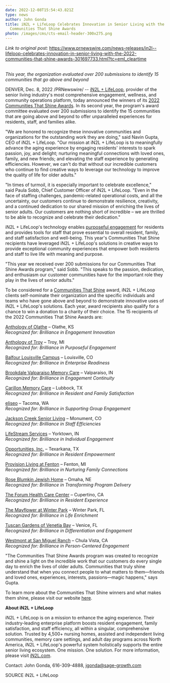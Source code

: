 ```yaml
---
date: 2022-12-08T15:54:43.821Z
type: news
author: John Gonda
title: iN2L + LifeLoop Celebrates Innovation in Senior Living with the 2022
  Communities That Shine Awards
photo: /images/cms/cts-email-header-300x275.png
---
```

*Link to original post:* https://www.prnewswire.com/news-releases/in2l--lifeloop-celebrates-innovation-in-senior-living-with-the-2022-communities-that-shine-awards-301697733.html?tc=eml_cleartime

\
*This year, the organization evaluated over 200 submissions to identify 15 communities that go above and beyond*

DENVER, Dec. 8, 2022 /PRNewswire/ -- [iN2L + LifeLoop](https://c212.net/c/link/?t=0&l=en&o=3731010-1&h=2131769038&u=https%3A%2F%2Fin2l.com%2F&a=iN2L%C2%A0%2B+LifeLoop), provider of the senior living industry's most comprehensive engagement, wellness, and community operations platform, today announced the winners of its [2022 Communities That Shine Awards](https://c212.net/c/link/?t=0&l=en&o=3731010-1&h=2314482029&u=https%3A%2F%2Fin2l.com%2Fcommunities-that-shine-award-winners%2F&a=2022+Communities+That+Shine+Awards). In its second year, the program's award committee evaluated over 200 submissions to identify the 15 communities that are going above and beyond to offer unparalleled experiences for residents, staff, and families alike.

"We are honored to recognize these innovative communities and organizations for the outstanding work they are doing," said Navin Gupta, CEO of iN2L + LifeLoop. "Our mission at iN2L + LifeLoop is to meaningfully advance the aging experience by engaging residents' interests to spark passion, joy, and delight; nurturing meaningful connections with loved ones, family, and new friends; and elevating the staff experience by generating efficiencies. However, we can't do that without our incredible customers who continue to find creative ways to leverage our technology to improve the quality of life for older adults."

"In times of turmoil, it is especially important to celebrate excellence," said Paula Sobb, Chief Customer Officer of iN2L + LifeLoop. "Even in the face of staffing challenges, pandemic-related operational costs, and all the uncertainty, our customers continue to demonstrate resilience, creativity, and a continued dedication to our shared mission of enriching the lives of senior adults. Our customers are nothing short of incredible – we are thrilled to be able to recognize and celebrate their dedication."

iN2L + LifeLoop's technology enables [purposeful engagement](https://c212.net/c/link/?t=0&l=en&o=3731010-1&h=11428329&u=https%3A%2F%2Fin2l.com%2Fnews%2Fin2l-lifeloop-announces-next-generation-lifeloop-with-content-powered-by-in2l%2F&a=purposeful+engagement) for residents and provides tools for staff that prove essential to overall resident, family, and staff satisfaction and well-being. This year's Communities That Shine recipients have leveraged iN2L + LifeLoop's solutions in creative ways to provide exceptional community experiences that empower both residents and staff to live life with meaning and purpose.

"This year we received over 200 submissions for our Communities That Shine Awards program," said Sobb. "This speaks to the passion, dedication, and enthusiasm our customer communities have for the important role they play in the lives of senior adults."

To be considered for a [Communities That Shine](https://c212.net/c/link/?t=0&l=en&o=3731010-1&h=2537211563&u=https%3A%2F%2Fin2l.com%2Fabout-in2l%2Fcommunities-that-shine%2F&a=Communities+That+Shine) award, iN2L + LifeLoop clients self-nominate their organization and the specific individuals and teams who have gone above and beyond to demonstrate innovative uses of iN2L + LifeLoop's solutions. Each year, award recipients also qualify for a chance to win a donation to a charity of their choice. The 15 recipients of the 2022 Communities That Shine Awards are:

[Anthology of Olathe](https://c212.net/c/link/?t=0&l=en&o=3731010-1&h=460006658&u=https%3A%2F%2Fwww.anthologyseniorliving.com%2Fsenior-living%2Fks%2Folathe%2Fwest-151st-street%2F%23%2F&a=Anthology+of+Olathe) – Olathe, KS\
*Recognized for:* *Brilliance in Engagement Innovation*

[Anthology of Troy](https://c212.net/c/link/?t=0&l=en&o=3731010-1&h=2277480097&u=https%3A%2F%2Fwww.anthologyseniorliving.com%2Fsenior-living%2Fmi%2Ftroy%2Flivernois%2F&a=Anthology+of+Troy) – Troy, MI\
*Recognized for: Brilliance in Purposeful Engagement*

[Balfour Louisville Campus](https://c212.net/c/link/?t=0&l=en&o=3731010-1&h=1654058205&u=https%3A%2F%2Fbalfourcare.com%2Flocations%2Flouisville%2F&a=Balfour+Louisville+Campus) – Louisville, CO\
*Recognized for: Brilliance in Enterprise Readiness*

[Brookdale Valparaiso Memory Care](https://c212.net/c/link/?t=0&l=en&o=3731010-1&h=2481562083&u=https%3A%2F%2Fwww.brookdale.com%2Fen.html&a=Brookdale+Valparaiso+Memory+Care) – Valparaiso, IN\
*Recognized for: Brilliance in Engagement Continuity*

[Carillon Memory Care](https://c212.net/c/link/?t=0&l=en&o=3731010-1&h=3855775946&u=https%3A%2F%2Fwww.carillonlubbock.com%2F&a=Carillon+Memory+Care) – Lubbock, TX\
*Recognized for: Brilliance in Resident and Family Satisfaction*

[eliseo](https://c212.net/c/link/?t=0&l=en&o=3731010-1&h=2635188500&u=https%3A%2F%2Feliseo.org%2F&a=eliseo) – Tacoma, WA\
*Recognized for: Brilliance in Supporting Group Engagement*

[Jackson Creek Senior Living](https://c212.net/c/link/?t=0&l=en&o=3731010-1&h=2771087088&u=https%3A%2F%2Fjacksoncreekseniorliving.com%2F&a=Jackson+Creek+Senior+Living) – Monument, CO\
*Recognized for: Brilliance in Staff Efficiencies*

[LifeStream Services](https://c212.net/c/link/?t=0&l=en&o=3731010-1&h=2520614496&u=https%3A%2F%2Flifestreaminc.org%2F&a=LifeStream+Services) – Yorktown, IN\
*Recognized for: Brilliance in Individual Engagement*

[Opportunities, Inc.](https://c212.net/c/link/?t=0&l=en&o=3731010-1&h=711674419&u=https%3A%2F%2Fwww.oppinc.org%2F&a=Opportunities%2C+Inc.) – Texarkana, TX\
*Recognized for: Brilliance in Resident Empowerment*

[Provision Living at Fenton](https://c212.net/c/link/?t=0&l=en&o=3731010-1&h=3949743698&u=https%3A%2F%2Fwww.provisionliving.com%2Ffenton-mi%2F&a=Provision+Living+at+Fenton) – Fenton, MI\
*Recognized for: Brilliance in Nurturing Family Connections*

[Rose Blumkin Jewish Home](https://c212.net/c/link/?t=0&l=en&o=3731010-1&h=1457510256&u=https%3A%2F%2Frbjh.com%2F&a=Rose+Blumkin+Jewish+Home) – Omaha, NE\
*Recognized for: Brilliance in Transforming Program Delivery*

[The Forum Health Care Center](https://c212.net/c/link/?t=0&l=en&o=3731010-1&h=3339784528&u=https%3A%2F%2Ftheforum-seniorliving.com%2F&a=The+Forum+Health+Care+Center) – Cupertino, CA\
*Recognized for: Brilliance in Resident Experience*

[The Mayflower at Winter Park](https://c212.net/c/link/?t=0&l=en&o=3731010-1&h=453596909&u=https%3A%2F%2Fthemayflower.com%2F&a=The+Mayflower+at+Winter+Park) – Winter Park, FL\
*Recognized for: Brilliance in Life Enrichment*

[Tuscan Gardens of Venetia Bay](https://c212.net/c/link/?t=0&l=en&o=3731010-1&h=3113358702&u=https%3A%2F%2Ftuscangardens.com%2Fcommunities%2Fvenetia-bay%2F&a=Tuscan+Gardens+of+Venetia+Bay) – Venice, FL\
*Recognized for: Brilliance in Differentiation and Engagement*

[Westmont at San Miguel Ranch](https://c212.net/c/link/?t=0&l=en&o=3731010-1&h=3231259676&u=https%3A%2F%2Fwww.westmontliving.com%2Findex.aspx&a=Westmont+at+San+Miguel+Ranch) – Chula Vista, CA\
*Recognized for: Brilliance in Person-Centered Engagement*

"The Communities That Shine Awards program was created to recognize and shine a light on the incredible work that our customers do every single day to enrich the lives of older adults. Communities that truly shine understand that when you connect people to what matters to them—friends and loved ones, experiences, interests, passions—magic happens," says Gupta.

To learn more about the Communities That Shine winners and what makes them shine, please visit our website [here](https://c212.net/c/link/?t=0&l=en&o=3731010-1&h=1635135537&u=https%3A%2F%2Fin2l.com%2Fcommunities-that-shine-award-winners%2F&a=here).

**About iN2L + LifeLoop**

iN2L + LifeLoop is on a mission to enhance the aging experience. Their industry-leading enterprise platform boosts resident engagement, family satisfaction, and staff efficiency, all within a singular, comprehensive solution. Trusted by 4,500+ nursing homes, assisted and independent living communities, memory care settings, and adult day programs across North America, iN2L + LifeLoop's powerful system holistically supports the entire senior living ecosystem. One mission. One solution. For more information, please visit [iN2L.com](https://c212.net/c/link/?t=0&l=en&o=3731010-1&h=2610016394&u=https%3A%2F%2Fin2l.com%2F&a=iN2L.com).

Contact: John Gonda, 616-309-4888, [jgonda@sage-growth.com](mailto:jgonda@sage-growth.com)

SOURCE iN2L + LifeLoop